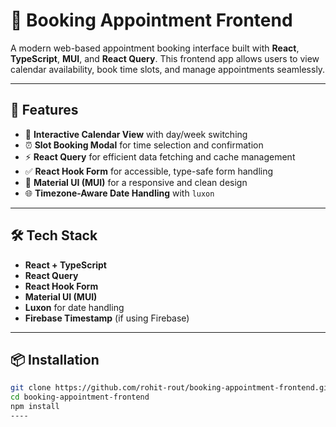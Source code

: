 # 📅 Booking Appointment Frontend

A modern web-based appointment booking interface built with **React**, **TypeScript**, **MUI**, and **React Query**. This frontend app allows users to view calendar availability, book time slots, and manage appointments seamlessly.

---

## 🚀 Features

- 📆 **Interactive Calendar View** with day/week switching
- ⏰ **Slot Booking Modal** for time selection and confirmation
- ⚡ **React Query** for efficient data fetching and cache management
- ✅ **React Hook Form** for accessible, type-safe form handling
- 🎨 **Material UI (MUI)** for a responsive and clean design
- 🌐 **Timezone-Aware Date Handling** with `luxon`

---

## 🛠️ Tech Stack

- **React + TypeScript**
- **React Query**
- **React Hook Form**
- **Material UI (MUI)**
- **Luxon** for date handling
- **Firebase Timestamp** (if using Firebase)

---

## 📦 Installation

```bash
git clone https://github.com/rohit-rout/booking-appointment-frontend.git
cd booking-appointment-frontend
npm install
----


```
